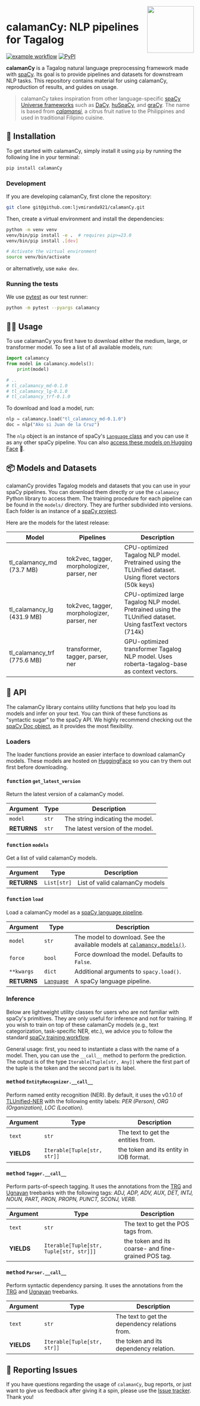 <img src="https://raw.githubusercontent.com/ljvmiranda921/calamanCy/master/logo.png" width="125" height="125" align="right" />

# calamanCy: NLP pipelines for Tagalog

[![example workflow](https://github.com/ljvmiranda921/calamancy/actions/workflows/test.yml/badge.svg)](https://github.com/ljvmiranda921/calamanCy/actions/workflows/test.yml)
[![PyPI](https://img.shields.io/pypi/v/calamancy?labelColor=%23272c32&color=%2333cc56&logo=pypi&logoColor=white)](https://pypi.org/project/calamanCy/)



**calamanCy** is a Tagalog natural language preprocessing framework made with
[spaCy](https://spacy.io). Its goal is to provide pipelines and datasets for
downstream NLP tasks. This repository contains material for using calamanCy,
reproduction of results, and guides on usage. 

> calamanCy takes inspiration from other language-specific [spaCy Universe frameworks](https://spacy.io/universe) such as 
> [DaCy](https://github.com/centre-for-humanities-computing/DaCy), [huSpaCy](https://github.com/huspacy/huspacy),
> and [graCy](https://github.com/jmyerston/graCy). The name is based from [*calamansi*](https://en.wikipedia.org/wiki/Calamansi),
> a citrus fruit native to the Philippines and used in traditional Filipino cuisine.

## 🔧 Installation

To get started with calamanCy, simply install it using `pip` by running the
following line in your terminal:

```sh
pip install calamanCy
``` 

### Development

If you are developing calamanCy, first clone the repository:

```sh
git clone git@github.com:ljvmiranda921/calamanCy.git
```

Then, create a virtual environment and install the dependencies:

```sh
python -m venv venv
venv/bin/pip install -e .  # requires pip>=23.0
venv/bin/pip install .[dev]

# Activate the virtual environment
source venv/bin/activate
```

or alternatively, use `make dev`.

### Running the tests

We use [pytest](https://docs.pytest.org/en/7.4.x/) as our test runner:

```sh
python -m pytest --pyargs calamancy
```


## 👩‍💻 Usage

To use calamanCy you first have to download either the medium, large, or
transformer model. To see a list of all available models, run:

```python
import calamancy
from model in calamancy.models():
    print(model)

# ..
# tl_calamancy_md-0.1.0
# tl_calamancy_lg-0.1.0
# tl_calamancy_trf-0.1.0
```

To download and load a model, run:

```python
nlp = calamancy.load("tl_calamancy_md-0.1.0")
doc = nlp("Ako si Juan de la Cruz")
```

The `nlp` object is an instance of spaCy's [`Language`
class](https://spacy.io/api/language) and you can use it as any other spaCy
pipeline. You can also [access these models on Hugging Face](https://huggingface.co/ljvmiranda921) 🤗.

## 📦 Models and Datasets

calamanCy provides Tagalog models and datasets that you can use in your spaCy
pipelines. You can download them directly or use the `calamancy` Python library
to access them. The training procedure for each pipeline can be found in the
`models/` directory. They are further subdivided into versions. Each folder is
an instance of a [spaCy project](https://spacy.io/usage/projects).

Here are the models for the latest release:

| Model                       | Pipelines                                   | Description                                                                                                  |
|-----------------------------|---------------------------------------------|--------------------------------------------------------------------------------------------------------------|
| tl_calamancy_md (73.7 MB)   | tok2vec, tagger, morphologizer, parser, ner | CPU-optimized Tagalog NLP model. Pretrained using the TLUnified dataset. Using floret vectors (50k keys)     |
| tl_calamancy_lg (431.9 MB)  | tok2vec, tagger, morphologizer, parser, ner | CPU-optimized large Tagalog NLP model. Pretrained using the TLUnified dataset. Using fastText vectors (714k) |
| tl_calamancy_trf (775.6 MB) | transformer, tagger, parser, ner            | GPU-optimized transformer Tagalog NLP model. Uses roberta-tagalog-base as context vectors.                   |

## 📓 API

The calamanCy library contains utility functions that help you load its models
and infer on your text.  You can think of these functions as "syntactic sugar"
to the spaCy API. We highly recommend checking out the [spaCy Doc
object](https://spacy.io/api/doc), as it provides the most flexibility.

### Loaders

The loader functions provide an easier interface to download calamanCy models.
These models are hosted on [HuggingFace](https://huggingface.co/ljvmiranda921)
so you can try them out first before downloading.

#### <kbd>function</kbd> `get_latest_version`

Return the latest version of a calamanCy model.

| Argument    | Type  | Description            |
| ----------- | ----- | ---------------------- |
| `model`     | `str` | The string indicating the model.   |
| **RETURNS** | `str` | The latest version of the model.   |


#### <kbd>function</kbd> `models`

Get a list of valid calamanCy models.

| Argument    | Type  | Description            |
| ----------- | ----- | ---------------------- |
| **RETURNS** | `List[str]` | List of valid calamanCy models   |


#### <kbd>function</kbd> `load`

Load a calamanCy model as a [spaCy language pipeline](https://spacy.io/usage/processing-pipelines).

| Argument    | Type  | Description            |
| ----------- | ----- | ---------------------- |
| `model`     | `str` | The model to download. See the available models at [`calamancy.models()`](#function-models).   |
| `force`     | `bool` | Force download the model. Defaults to `False`.   |
| `**kwargs`     | `dict` | Additional arguments to `spacy.load()`.   |
| **RETURNS** | [`Language`](https://spacy.io/api/language) | A spaCy language pipeline.   |


### Inference

Below are lightweight utility classes for users who are not familiar with spaCy's
primitives. They are only useful for inference and not for training. If you wish
to train on top of these calamanCy models (e.g., text categorization,
task-specific NER, etc.), we advice you to follow the standard [spaCy training
workflow](https://spacy.io/usage/training).

General usage: first, you need to instantiate a class with the name of a model.
Then, you can use the `__call__` method to perform the prediction. The output
is of the type `Iterable[Tuple[str, Any]]` where the first part of the tuple
is the token and the second part is its label.

#### <kbd>method</kbd> `EntityRecognizer.__call__`

Perform named entity recognition (NER).  By default, it uses the v0.1.0 of
[TLUnified-NER](https://huggingface.co/datasets/ljvmiranda921/tlunified-ner)
with the following entity labels: *PER (Person), ORG (Organization), LOC
(Location).*


| Argument    | Type  | Description            |
| ----------- | ----- | ---------------------- |
| `text`     | `str` | The text to get the entities from.   |
| **YIELDS** | `Iterable[Tuple[str, str]]` | the token and its entity in IOB format.   |

#### <kbd>method</kbd> `Tagger.__call__`

Perform parts-of-speech tagging. It uses the annotations from the
[TRG](https://universaldependencies.org/treebanks/tl_trg/index.html) and
[Ugnayan](https://universaldependencies.org/treebanks/tl_ugnayan/index.html)
treebanks with the following tags: *ADJ, ADP, ADV, AUX, DET, INTJ, NOUN, PART,
PRON, PROPN, PUNCT, SCONJ, VERB.*


| Argument    | Type  | Description            |
| ----------- | ----- | ---------------------- |
| `text`     | `str` | The text to get the POS tags from.   |
| **YIELDS** | `Iterable[Tuple[str, Tuple[str, str]]]` | the token and its coarse- and fine-grained POS tag.   |

#### <kbd>method</kbd> `Parser.__call__`

Perform syntactic dependency parsing. It uses the annotations from the
[TRG](https://universaldependencies.org/treebanks/tl_trg/index.html) and
[Ugnayan](https://universaldependencies.org/treebanks/tl_ugnayan/index.html) treebanks.


| Argument    | Type  | Description            |
| ----------- | ----- | ---------------------- |
| `text`     | `str` | The text to get the dependency relations from.   |
| **YIELDS** | `Iterable[Tuple[str, str]]` | the token and its dependency relation.   |


## 📝️ Reporting Issues

If you have questions regarding the usage of `calamanCy`, bug reports, or just
want to give us feedback after giving it a spin, please use the [Issue
tracker](https://github.com/ljvmiranda921/calamancy/issues). Thank you!
